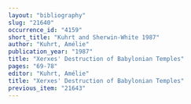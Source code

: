 ```yaml
---
layout: "bibliography"
slug: "21640"
occurrence_id: "4159"
short_title: "Kuhrt and Sherwin-White 1987"
author: "Kuhrt, Amélie"
publication_year: "1987"
title: "Xerxes' Destruction of Babylonian Temples"
pages: "69-78"
editor: "Kuhrt, Amélie"
title: "Xerxes' Destruction of Babylonian Temples"
previous_item: "21643"
---
```

